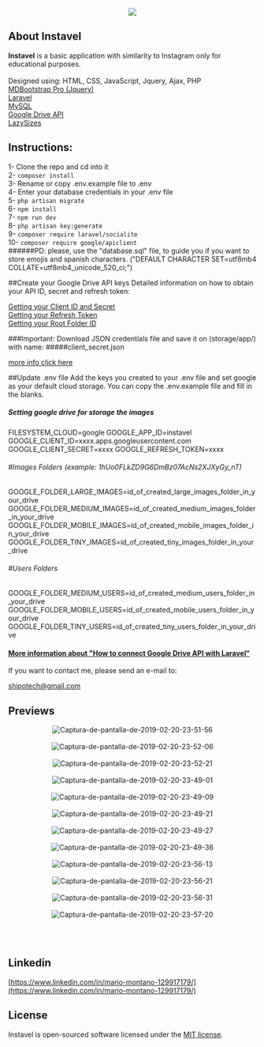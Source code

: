 <p align="center"><img src="https://i.ibb.co/TT8zhNT/logoo.png"></p>
 
## About Instavel 

<strong>Instavel</strong> is a basic application with similarity to Instagram only for educational purposes. 
<br><br>
Designed using:
HTML, CSS, JavaScript, Jquery, Ajax, PHP
<br>
[MDBootstrap Pro (Jquery)](https://mdbootstrap.com)
<br> 
[Laravel](https://laravel.com)
<br>
[MySQL](https://www.mysql.com)
<br>
[Google Drive API](https://developers.google.com/drive/api/v3/about-sdk?hl=es-419)
<br>
[LazySizes](https://github.com/aFarkas/lazysizes)
<br>

## Instructions:
1- Clone the repo and cd into it <br>
2- `composer install` <br>
3- Rename or copy .env.example file to .env <br>
4- Enter your database credentials in your .env file <br>
5- `php artisan migrate` <br>
6- `npm install` <br>
7- `npm run dev` <br>
8- `php artisan key:generate` <br>
9- `composer require laravel/socialite` <br>
10- `composer require google/apiclient` <br>
######PD: please, use the "database.sql" file, to guide you if you want to store emojis and spanish characters. ("DEFAULT CHARACTER SET=utf8mb4 COLLATE=utf8mb4_unicode_520_ci;")<br>

##Create your Google Drive API keys
Detailed information on how to obtain your API ID, secret and refresh token:

[Getting your Client ID and Secret](https://github.com/ivanvermeyen/laravel-google-drive-demo/blob/master/README/1-getting-your-dlient-id-and-secret.md)<br>
[Getting your Refresh Token](https://github.com/ivanvermeyen/laravel-google-drive-demo/blob/master/README/2-getting-your-refresh-token.md)<br>
[Getting your Root Folder ID](https://github.com/ivanvermeyen/laravel-google-drive-demo/blob/master/README/3-getting-your-root-folder-id.md)<br>

###Important: 
Download JSON credentials file and save it on (storage/app/) with name: 
#####client_secret.json

[more info click here](https://quantizd.com/google-drive-client-api-with-laravel/)

##Update .env file
  Add the keys you created to your .env file and set google as your default cloud storage. You can copy the .env.example file and fill in the blanks.
##### Setting google drive for storage the images
FILESYSTEM_CLOUD=google
GOOGLE_APP_ID=instavel
GOOGLE_CLIENT_ID=xxxx.apps.googleusercontent.com
GOOGLE_CLIENT_SECRET=xxxx
GOOGLE_REFRESH_TOKEN=xxxx
###### #Images Folders (example: 1hUo0FLkZD9G6DmBz07AcNs2XJXyGy_nT)
GOOGLE_FOLDER_LARGE_IMAGES=id_of_created_large_images_folder_in_your_drive
GOOGLE_FOLDER_MEDIUM_IMAGES=id_of_created_medium_images_folder_in_your_drive
GOOGLE_FOLDER_MOBILE_IMAGES=id_of_created_mobile_images_folder_in_your_drive
GOOGLE_FOLDER_TINY_IMAGES=id_of_created_tiny_images_folder_in_your_drive
###### #Users Folders
GOOGLE_FOLDER_MEDIUM_USERS=id_of_created_medium_users_folder_in_your_drive
GOOGLE_FOLDER_MOBILE_USERS=id_of_created_mobile_users_folder_in_your_drive
GOOGLE_FOLDER_TINY_USERS=id_of_created_tiny_users_folder_in_your_drive
<br>

#### [More information about "How to connect Google Drive API with Laravel"](https://quantizd.com/google-drive-client-api-with-laravel/) 

If you want to contact me, please send an e-mail to:

[shipotech@gmail.com](mailto:shipotech@gmail.com)
<br>

## Previews
<p align="center">
<img src="https://i.ibb.co/2t0zwnw/Captura-de-pantalla-de-2019-02-20-23-51-56.png" alt="Captura-de-pantalla-de-2019-02-20-23-51-56" border="0">
<br><br>
<img src="https://i.ibb.co/MS9q9wm/Captura-de-pantalla-de-2019-02-20-23-52-06.png" alt="Captura-de-pantalla-de-2019-02-20-23-52-06" border="0">
<br><br>
<img src="https://i.ibb.co/W51yJVP/Captura-de-pantalla-de-2019-02-20-23-52-21.png" alt="Captura-de-pantalla-de-2019-02-20-23-52-21" border="0">
<br><br>
<img src="https://i.ibb.co/wYsSNgf/Captura-de-pantalla-de-2019-02-20-23-49-01.png" alt="Captura-de-pantalla-de-2019-02-20-23-49-01" border="0">
<br><br>
<img src="https://i.ibb.co/R4vMJNc/Captura-de-pantalla-de-2019-02-20-23-49-09.png" alt="Captura-de-pantalla-de-2019-02-20-23-49-09" border="0">
<br><br>
<img src="https://i.ibb.co/4Y7GZXp/Captura-de-pantalla-de-2019-02-20-23-49-21.png" alt="Captura-de-pantalla-de-2019-02-20-23-49-21" border="0">
<br><br>
<img src="https://i.ibb.co/PGXCrQw/Captura-de-pantalla-de-2019-02-20-23-49-27.png" alt="Captura-de-pantalla-de-2019-02-20-23-49-27" border="0">
<br><br>
<img src="https://i.ibb.co/12YsDCD/Captura-de-pantalla-de-2019-02-20-23-49-36.png" alt="Captura-de-pantalla-de-2019-02-20-23-49-36" border="0">
<br><br>
<img src="https://i.ibb.co/vBKcKYG/Captura-de-pantalla-de-2019-02-20-23-56-13.png" alt="Captura-de-pantalla-de-2019-02-20-23-56-13" border="0">
<br><br>
<img src="https://i.ibb.co/N11Qn2J/Captura-de-pantalla-de-2019-02-20-23-56-21.png" alt="Captura-de-pantalla-de-2019-02-20-23-56-21" border="0">
<br><br>
<img src="https://i.ibb.co/Hp0t3xp/Captura-de-pantalla-de-2019-02-20-23-56-31.png" alt="Captura-de-pantalla-de-2019-02-20-23-56-31" border="0">
<br><br>
<img src="https://i.ibb.co/cxfRhc3/Captura-de-pantalla-de-2019-02-20-23-57-20.png" alt="Captura-de-pantalla-de-2019-02-20-23-57-20" border="0">
<br><br>
</p>

<br>

## Linkedin

[https://www.linkedin.com/in/mario-montano-129917179/](https://www.linkedin.com/in/mario-montano-129917179/)
<br>

## License

Instavel is open-sourced software licensed under the [MIT license](https://opensource.org/licenses/MIT).
